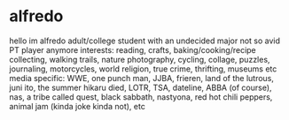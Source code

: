 # alfredo
hello im alfredo
adult/college student with an undecided major 
not so avid PT player anymore 
interests: reading, crafts, baking/cooking/recipe collecting, walking trails, nature photography, cycling, collage, puzzles, journaling, motorcycles, world religion, true crime, thrifting, museums etc 
media specific: WWE, one punch man, JJBA, frieren, land of the lutrous, juni ito, the summer hikaru died, LOTR, TSA, dateline, ABBA (of course), nas, a tribe called quest, black sabbath, nastyona, red hot chili peppers, animal jam (kinda joke kinda not), etc 
